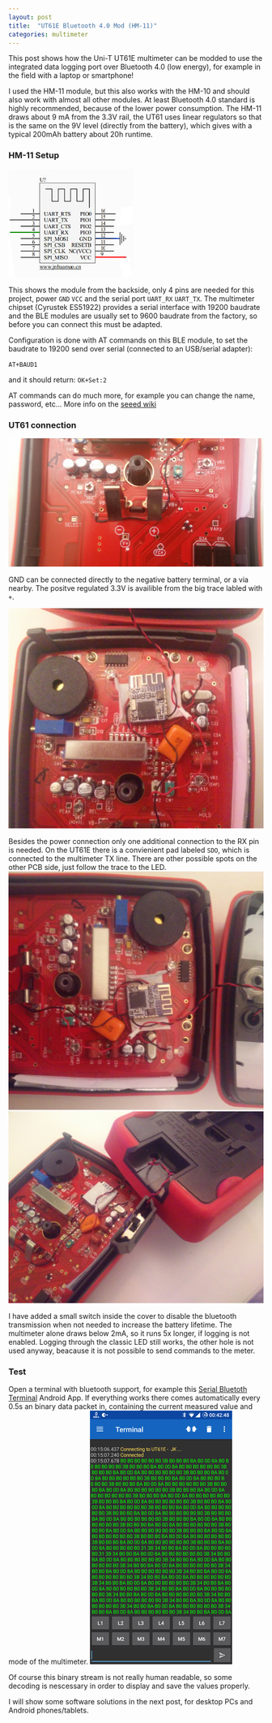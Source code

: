 ```yaml
---
layout: post
title:  "UT61E Bluetooth 4.0 Mod (HM-11)"
categories: multimeter
---
```

This post shows how the Uni-T UT61E multimeter can be modded to use the integrated data logging port over Bluetooth 4.0 (low energy), for example in the field with a laptop or smartphone!

I used the HM-11 module, but this also works with the HM-10 and should also work with almost all other modules. At least Bluetooth 4.0 standard is highly recommended, because of the lower power consumption. 
The HM-11 draws about 9 mA from the 3.3V rail, the UT61 uses linear regulators so that is the same on the 9V level (directly from the battery), which gives with a typical 200mAh battery about 20h runtime.

### HM-11 Setup
![HM-11](/assets/hm-11-pinout.jpg)

This shows the module from the backside, only 4 pins are needed for this project, power `GND` `VCC` and the serial port `UART_RX` `UART_TX`.
The multimeter chipset (Cyrustek ES51922) provides a serial interface with 19200 baudrate and the BLE modules are usually set to 9600 baudrate from the factory, so before you can connect this must be adapted.

Configuration is done with AT commands on this BLE module, to set the baudrate to 19200 send over serial (connected to an USB/serial adapter):
```
AT+BAUD1
```
and it should return: `OK+Set:2`

AT commands can do much more, for example you can change the name, password, etc... More info on the [seeed wiki](http://wiki.seeed.cc/Bluetooth_V4.0_HM_11_BLE_Module/)

### UT61 connection
![UT61E power connection](/assets/ut61e-power.jpg)

GND can be connected directly to the negative battery terminal, or a via nearby. The positve regulated 3.3V is availible from the big trace labled with `+`.

![UT61E module connection](/assets/ut61e-module.jpg)

Besides the power connection only one additional connection to the RX pin is needed. On the UT61E there is a convienient pad labeled `SDO`, which is connected to the multimeter TX line. There are other possible spots on the other PCB side, just follow the trace to the LED.
![UT61E power switch](/assets/ut61e-ble-overview.jpg)
![UT61E power switch](/assets/ut61e-switch.jpg)

I have added a small switch inside the cover to disable the bluetooth transmission when not needed to increase the battery lifetime. The multimeter alone draws below 2mA, so it runs 5x longer, if logging is not enabled. Logging through the classic LED still works, the other hole is not used anyway, beacause it is not possible to send commands to the meter.

### Test
Open a terminal with bluetooth support, for example this [Serial Bluetoth Terminal](https://play.google.com/store/apps/details?id=de.kai_morich.serial_bluetooth_terminal) Android App. If everything works there comes automatically every 0.5s an binary data packet in, containing the current measured value and mode of the multimeter.
![Serial terminal screenshot](/assets/ble-serial-bin.png)

Of course this binary stream is not really human readable, so some decoding is nescessary in order to display and save the values properly.

I will show some software solutions in the next post, for desktop PCs and Android phones/tablets.


